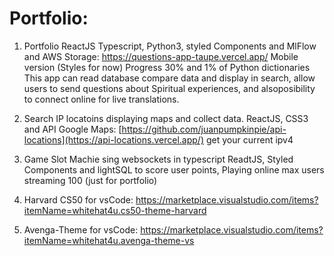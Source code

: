 # Portfolio:

1. Portfolio ReactJS Typescript, Python3, styled Components and MlFlow and AWS Storage: https://questions-app-taupe.vercel.app/
Mobile version (Styles for now) Progress 30% and 1% of Python dictionaries
This app can read database compare data and display in search, allow users to send questions about Spiritual experiences,
and alsoposibility to connect online for live translations.

2. Search IP locatoins displaying maps and collect data. ReactJS, CSS3 and API Google Maps:
[https://github.com/juanpumpkinpie/api-locations](https://api-locations.vercel.app/)
get your current ipv4

3. Game Slot Machie sing websockets in typescript ReadtJS, Styled Components and lightSQL to score user points,
Playing online max users streaming 100 (just for portfolio)

4. Harvard CS50 for vsCode: https://marketplace.visualstudio.com/items?itemName=whitehat4u.cs50-theme-harvard
5. Avenga-Theme for vsCode: https://marketplace.visualstudio.com/items?itemName=whitehat4u.avenga-theme-vs

